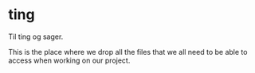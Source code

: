 # ting
Til ting og sager.

This is the place where we drop all the files that we all need to be able to access when working on our project.
